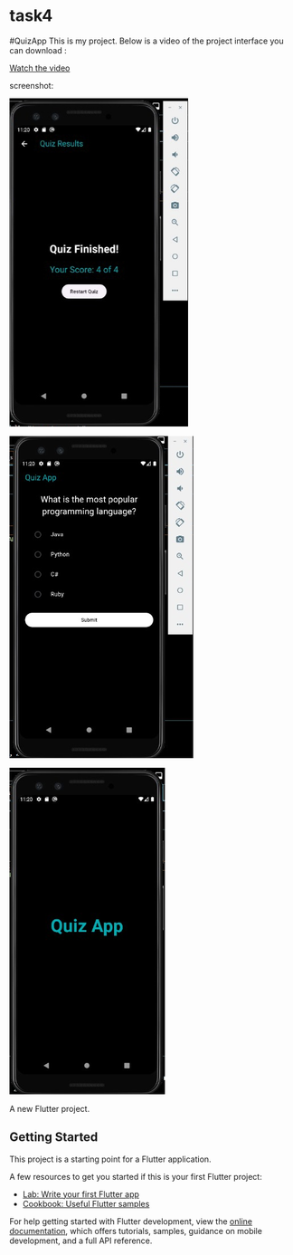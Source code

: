 # task4
#QuizApp
This is my project. Below is a video of the project interface you can download :


[Watch the video](https://github.com/24shrouk/IP_Task4/blob/main/assets/VID-20240923-WA0002.mp4)



screenshot:

![Image Alt Text](https://github.com/24shrouk/IP_Task4/blob/main/assets/IMG_%D9%A2%D9%A0%D9%A2%D9%A4%D9%A0%D9%A9%D9%A2%D9%A3_%D9%A0%D9%A0%D9%A3%D9%A4%D9%A0%D9%A5.jpg)


![Image Alt Text](https://github.com/24shrouk/IP_Task4/blob/main/assets/IMG-20240923-WA0003.jpg)


![Image Alt Text](https://github.com/24shrouk/IP_Task4/blob/main/assets/IMG-20240923-WA0001.jpg)

A new Flutter project.

## Getting Started

This project is a starting point for a Flutter application.

A few resources to get you started if this is your first Flutter project:

- [Lab: Write your first Flutter app](https://docs.flutter.dev/get-started/codelab)
- [Cookbook: Useful Flutter samples](https://docs.flutter.dev/cookbook)

For help getting started with Flutter development, view the
[online documentation](https://docs.flutter.dev/), which offers tutorials,
samples, guidance on mobile development, and a full API reference.
